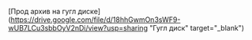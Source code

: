 [Прод архив на гугл диске](https://drive.google.com/file/d/18hhGwmOn3sWF9-wUB7LCu3sbbOyV2nDi/view?usp=sharing "Гугл диск" target="_blank")
